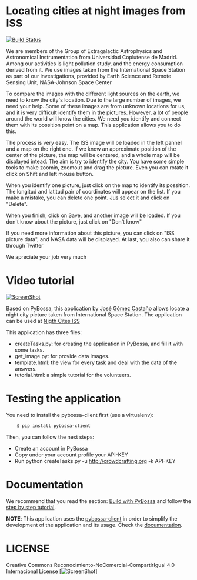 Locating cities at night images from ISS
==============================================================================

[![Build Status](https://travis-ci.org/jgcasta/lostatnight.svg?branch=master)](https://travis-ci.org/jgcasta/lostatnight)

We are members of the  Group of Extragalactic Astrophysics and Astronomical Instrumentation from Universidad Coplutense de Madrid. Among our activities is light pollution study, and the energy consumption derived from it. We use images taken from the International Space Station as part of our investigations, provided by Earth Science and Remote Sensing Unit, NASA-Johnson Space Center

To compare the images with the different light sources on the earth, we need to know the city's location. Due to the large number of images, we need your help. Some of these images are from unknown locations for us, and it is very difficult identify them in the pictures. However, a lot of people around the world will know the cities. We need you identify and connect them with its possition point on a map. This application allows you to do this.

The process is very easy. The ISS image will be loaded in the left pannel and a map on the right one. If we know an approximate position of the center of the picture, the map will be centered, and a whole map will be displayed intead. The aim is try to identify the city. You have some simple tools to make zoomin, zoomout and drag the picture. Even you can rotate it click on Shift and left mouse button. 

When you identify one picture, just click on the map to identify its possition. The longitud and latitud pair of coordinates will appear on the list. If you make a mistake, you can delete one point. Jus select it and click on "Delete".

When you finish, click on Save, and another image will be loaded. If you don't know about the picture, just click on "Don't know"

If you need more information about this picture, you can click on "ISS picture data", and NASA data will be displayed. At last, you also can share it through Twitter

We apreciate your job very much 

Video tutorial
==============
[![ScreenShot](http://i.imgur.com/yzdDI5t.png)](http://www.youtube.com/embed/EugFeBm2hDk)


Based on PyBossa, this application by [José Gómez Castaño](http://guaix.fis.ucm.es/DarkSkies) allows locate a night city picture taken from International Space Station. The application can be used at [Nigth Cites ISS](http://crowdcrafting.org/app/lostatnight)

This application has three files:

*  createTasks.py: for creating the application in PyBossa, and fill it with some tasks.
*  get_image.py: for provide data images.
*  template.html: the view for every task and deal with the data of the answers.
*  tutorial.html: a simple tutorial for the volunteers.

Testing the application
=======================

You need to install the pybossa-client first (use a virtualenv):

```bash
    $ pip install pybossa-client
```
Then, you can follow the next steps:

*  Create an account in PyBossa
*  Copy under your account profile your API-KEY
*  Run python createTasks.py -u http://crowdcrafting.org -k API-KEY

Documentation
=============

We recommend that you read the section: [Build with PyBossa](http://docs.pybossa.com/en/latest/build_with_pybossa.html) and follow the [step by step tutorial](http://docs.pybossa.com/en/latest/user/tutorial.html).

**NOTE**: This application uses the [pybossa-client](https://pypi.python.org/pypi/pybossa-client) in order to simplify the development of the application and its usage. Check the [documentation](http://pythonhosted.org/pybossa-client/).


LICENSE
=======

Creative Commons Reconocimiento-NoComercial-CompartirIgual 4.0 Internacional License
[![ScreenShot](http://i.creativecommons.org/l/by-nc-sa/4.0/88x31.png)]



